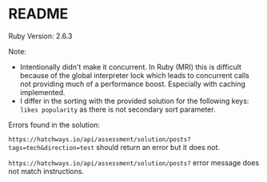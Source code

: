 # README

Ruby Version: 2.6.3

Note:
- Intentionally didn't make it concurrent. In Ruby (MRI) this is difficult because of the global interpreter lock which leads to concurrent calls not providing much of a performance boost. Especially with caching implemented.
- I differ in the sorting with the provided solution for the following keys: `likes popularity` as there is not secondary sort parameter.

Errors found in the solution:

`https://hatchways.io/api/assessment/solution/posts?tags=tech&direction=test` should return an error but it does not.

`https://hatchways.io/api/assessment/solution/posts?` error message does not match instructions.
